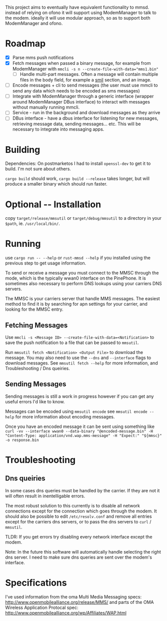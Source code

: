 This project aims to eventually have equivalent functionality to mmsd. instead
of relying on ofono it will support using ModemManager to talk to the modem.
ideally it will use modular approach, so as to support both ModemManager and
ofono.

# Roadmap
- [x] Parse mms push notifications
- [x] Fetch messages when passed a binary message, for example from ModemManager
  with `mmcli -s n --create-file-with-data="mms1.bin"`
  - [ ] Handle multi-part messages. Often a message will contain multiple files
   in the body field, for example a
   [smil](https://en.wikipedia.org/wiki/synchronized_multimedia_integration_language)
   section, and an image.
- [ ] Encode messages + cli to send messages (the user must use mmcli to send
  any data which needs to be encoded as sms messages)
- [ ] Integrate with ModemManager through a generic interface (wrapper around
  ModemManager DBus interface) to interact with messages without manually running
  mmcli.
- [ ] Service - run in the background and download messages as they arrive
- [ ] DBus interface - have a dbus interface for listening for new messages,
  retrieving message data, sending messages... etc. This will be necessary to
  integrate into messaging apps.

# Building
Dependencies:
On postmarketos I had to install `openssl-dev` to get it to build. I'm not sure
about others.

`cargo build` should work, `cargo build --release` takes longer, but will
produce a smaller binary which should run faster.

# Optional -- Installation
copy `target/release/mmsutil` or `target/debug/mmsutil` to a directory in your
`$path`, ie. `/usr/local/bin/`.  

# Running
use `cargo run -- --help` or `rust-mmsd --help` if you installed using the
previous step to get usage information.

To send or receive a message you must connect to the MMSC through the mode,
which is the typically wwan0 interface on the PinePhone. It is sometimes also
necessary to perform DNS lookups using your carriers DNS servers.

The MMSC is your carriers server that handle MMS messages. The easiest method to
find it is by searching for apn settings for your carrier, and looking for the
MMSC entry.

## Fetching Messages
Use `mmcli -s <Message ID> --create-file-with-data=<Notification>` to save the
push notification to a file that can be passed to `mmsutil`.

Run `mmsutil fetch <Notification> <Output File>` to download the message. You
may also need to use the `--dns` and `--interface` flags to download messages.
See `mmsutil fetch --help` for more information, and Troubleshooting / Dns
queiries.

## Sending Messages
Sending messages is still a work in progress however if you can get any useful
errors I'd like to know.

Messages can be encoded using `mmsutil encode` see `mmsutil encode --help` for
more information about encoding messages.

Once you have an encoded message it can be sent using something like `curl -vv
--interface wwan0 --data-binary "@encoded-message.bin" -H "Content-Type:
application/vnd.wap.mms-message" -H "Expect:"
"${mmsc}" -o response.bin`
 
# Troubleshooting

## Dns queiries
In some cases dns queries must be handled by the carrier. If they are not it
will often result in inentelligable errors.

The most robust solution to this currently is to disable all network connections
except for the connection which goes through the modem. It should also be
possible to edit `/etc/resolv.conf` and remove all entries except for the
carriers dns servers, or to pass the dns servers to `curl` / `mmsutil`.

TLDR:
If you get errors try disabling every network interface except the modem.

Note:
In the future this software will automatically handle selecting the right dns
server. I need to make sure dns queries are sent over the modem's interface.

# Specifications
I've used information from the oma Multi Media Messaging specs:
http://www.openmobilealliance.org/release/MMS/
and parts of the OMA Wireless Application Protocal spec:
http://www.openmobilealliance.org/wp/Affiliates/WAP.html
